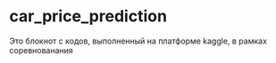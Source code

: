 # car_price_prediction
Это блокнот с кодов, выполненный на платформе kaggle, в рамках соревнованания
